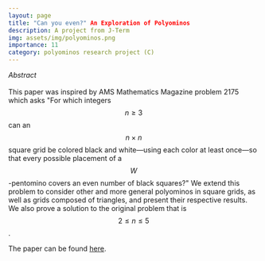 ```yaml
---
layout: page
title: "Can you even?" An Exploration of Polyominos
description: A project from J-Term
img: assets/img/polyominos.png
importance: 11
category: polyominos research project (C)
---
```


<i>Abstract </i>
<br>
<br>
This paper was inspired by AMS Mathematics Magazine problem 2175 which asks "For which integers $$n\geq 3$$ can an $$n\times n$$ square grid be colored black and white—using each color at least once—so that every possible placement of a $$W$$-pentomino covers an even number of black squares?" We extend this problem to consider other and more general polyominos in square grids, as well as grids composed of triangles, and present their respective results. We also prove a solution to the original problem that is $$2\leq n\leq 5$$.

<p> The paper can be found <a href="https://quadcryo.github.io/quadcryo/projectpdf/jackson_medved_relyea_polyominos.pdf">here</a>.</p>